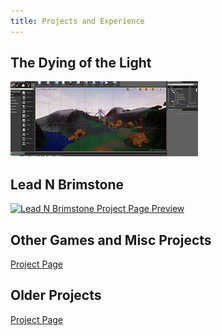 ```yaml
---
title: Projects and Experience
---
```


## **The Dying of the Light**
<a href="/projects/DyingOfTheLight"><img src="/assets/img/LDCover.PNG" alt="The Dying of the Light Project Page Preview" class="previewBorder" /></a>

## **Lead N Brimstone** 
<a href="/projects/LeadNBrimstone"><img src="/assets/img/LnB/LnBCover.PNG" alt="Lead N Brimstone Project Page Preview" class="previewBorder" /></a>

## **Other Games and Misc Projects** 
[Project Page](/projects/GameJamMisc) 

## **Older Projects** 
[Project Page](/projects/OldProjects) 